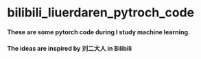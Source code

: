 # bilibili_liuerdaren_pytroch_code

#### These are some pytorch code during I study machine learning. 
#### The ideas are inspired by 刘二大人 in Bilibili
